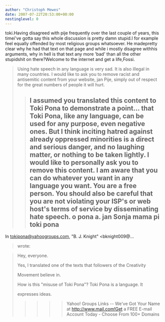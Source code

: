 ```yaml
---
author: "Christoph Mewes"
date: 2007-07-22T20:53:00+00:00
nestinglevel: 0
---
```

toki.Having disagreed with pije frequently over the last couple of years, this timei've gotta say this whole discussion is pretty damn stupid.I for example feel equally offended by most religious groups whatsoever. He madepretty clear why he had that text on that page and while i mostly disagree withhis arguments, why in hell is that text any more 'bad' than all the other stupidshit on there?Welcome to the internet and get a life,Fossi.
> Using hate speech in any language is very sad. It is also illegal in
> many countries. I would like to ask you to remove racist and
> antisemitic content from your website, jan Pije, simply out of respect
> for the great numbers of people it will hurt.
>> I assumed you translated this content to Toki Pona to demonstrate a
> point... that Toki Pona, like any language, can be used for any
> purpose, even negative ones. But I think inciting hatred against
> already oppressed minorities is a direct and serious danger, and no
> laughing matter, or nothing to be taken lightly.
>> I would like to personally ask you to remove this content. I am aware
> that you can do whatever you want in any language you want. You are a
> free person. You should also be careful that you are not violating
> your ISP's or web host's terms of service by disseminating hate speech.
>> o pona a.
>> jan Sonja
> mama pi toki pona
>> ---
 In [tokipona@yahoogroups.com](mailto://tokipona@yahoogroups.com), "B. J. Knight" <bknight009@...
> wrote:

> 
>> 
> Hey, everyone.
> 
>> 
> Yes, I translated one of the texts that followers of the Creativity
> 
> Movement believe in.
> 
>> 
> How is this "misuse of Toki Pona"? Toki Pona is a language. It
> 
> expresses ideas.
>>>>> Yahoo! Groups Links
>>>>--
We've Got Your Name at http://www.mail.com!Get a FREE E-mail Account Today - Choose From 100+ Domains